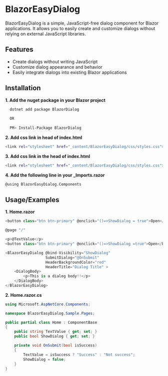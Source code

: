 
# BlazorEasyDialog

BlazorEasyDialog is a simple, JavaScript-free dialog component for Blazor applications. It allows you to easily create and customize dialogs without relying on external JavaScript libraries.



## Features

- Create dialogs without writing JavaScript
- Customize dialog appearance and behavior
- Easily integrate dialogs into existing Blazor applications
## Installation

**1. Add the nuget package in your Blazor project**

```bash
  dotnet add package BlazorDialog
  
  OR
  
  PM> Install-Package BlazorDialog
```
**2. Add css link in head of index.html**

  ```bash
  <link rel="stylesheet" href="_content/BlazorEasyDialog/css/styles.css">

```  
**3. Add css link in the head of index.html**

  ```bash
  <link rel="stylesheet" href="_content/BlazorEasyDialog/css/styles.css">

```  

**4. Add the following line in your _Imports.razor**

  ```bash
  @using BlazorEasyDialog.Components

```  
## Usage/Examples

**1. Home.razor**

```csharp
<button class="btn btn-primary" @onclick="()=>ShowDialog = true">Open</button>

@page "/"

<p>@TextValue</p>
<button class="btn btn-primary" @onclick="()=>ShowDialog =true">Open</button>

<BlazorEasyDialog @bind-Visibility="ShowDialog" 
                  SubmitDialog="@OnSubmit"
                  HeaderBackgroundColor="red"
                  HeaderTitle="Dialog Title" >
    <DialogBody>
        <p>This is a dialog body!!</p>
    </DialogBody>
</BlazorEasyDialog>
```

**2. Home.razor.cs**

```csharp
using Microsoft.AspNetCore.Components;

namespace BlazorEasyDialog.Sample.Pages;

public partial class Home : ComponentBase
{
    public string TextValue { get; set; }
    public bool ShowDialog { get; set; }

    private void OnSubmit(bool isSuccess)
    {
        TextValue = isSuccess ? "Success" : "Not success";
        ShowDialog = false;
    }
}
```
